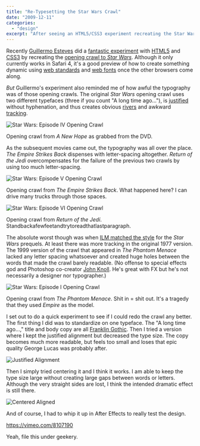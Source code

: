 ```yaml
---
title: "Re-Typesetting the Star Wars Crawl"
date: "2009-12-11"
categories: 
  - "design"
excerpt: "After seeing an HTML5/CSS3 experiment recreating the Star Wars opening crawl, I couldn't help but notice the typographic inconsistencies across all the films. From awkward letter-spacing to poor justification, even ILM struggled to maintain quality typography in the later films. Here's my attempt at redesigning the iconic crawl with better typographic principles."
---
```


Recently [Guillermo Esteves](http://www.gesteves.com/ "Guillermo Esteves – Web design & stuff.") did a [fantastic experiment](http://www.gesteves.com/experiments/starwars.html "Star Wars Episode IV: A NEW HOPE") with [HTML5](http://dev.w3.org/html5/spec/Overview.html "HTML5") and [CSS3](http://www.w3.org/TR/css3-roadmap/ "Introduction to CSS3") by recreating the [opening crawl to _Star Wars_](http://en.wikipedia.org/wiki/Star_Wars_opening_crawl "Star Wars opening crawl - Wikipedia, the free encyclopedia"). Although it only currently works in Safari 4, it's a good preview of how to create something dynamic using [web standards](http://www.webstandards.org/ "The Web Standards Project") and [web fonts](http://www.alistapart.com/issues/296 "A List Apart: Issue 296") once the other browsers come along.

_But_ Guillermo's experiment also reminded me of how awful the typography was of those opening crawls. The original _Star Wars_ opening crawl uses two different typefaces (three if you count "A long time ago…"), is [justified](http://en.wikipedia.org/wiki/Justification_(typesetting) "Justification (typesetting) - Wikipedia, the free encyclopedia") without hyphenation, and thus creates obvious [rivers](http://en.wikipedia.org/wiki/River_(typography) "River (typography) - Wikipedia, the free encyclopedia") and awkward [tracking](http://en.wikipedia.org/wiki/Tracking_(typography) "Letter-spacing - Wikipedia, the free encyclopedia").

![](/images/ep-iv_crawl.jpg "Star Wars: Episode IV Opening Crawl")

Opening crawl from _A New Hope_ as grabbed from the DVD.

As the subsequent movies came out, the typography was all over the place. _The Empire Strikes Back_ dispenses with letter-spacing altogether. _Return of the Jedi_ overcompensates for the failure of the previous two crawls by using too much letter-spacing.

![](/images/ep-v_crawl.jpg "Star Wars: Episode V Opening Crawl")

Opening crawl from _The Empire Strikes Back_. What happened here? I can drive many trucks through those spaces.

![](/images/ep-vi_crawl.jpg "Star Wars: Episode VI Opening Crawl")

Opening crawl from _Return of the Jedi_. Standbackafewfeetandtrytoreadthatlastparagraph.

The absolute worst though was when [ILM matched the style](http://www.starwars.com/episode-i/bts/production/f19990602/index.html?page=1 "StarWars.com | At First Glance") for the _Star Wars_ prequels. At least there was more tracking in the original 1977 version. The 1999 version of the crawl that appeared in _The Phantom Menace_ lacked any letter spacing whatsoever and created huge holes between the words that made the crawl barely readable. (No offense to special effects god and Photoshop co-creator [John Knoll](http://en.wikipedia.org/wiki/John_Knoll "John Knoll - Wikipedia, the free encyclopedia"). He's great with FX but he's not necessarily a designer nor typographer.)

![](/images/ep-i_crawl.jpg "Star Wars: Episode I Opening Crawl")

Opening crawl from _The Phantom Menace_. Shit in = shit out. It's a tragedy that they used _Empire_ as the model.

I set out to do a quick experiment to see if I could redo the crawl any better. The first thing I did was to standardize on one typeface. The "A long time ago…," title and body copy are all [Franklin Gothic](http://en.wikipedia.org/wiki/Franklin_Gothic "Franklin Gothic - Wikipedia, the free encyclopedia"). Then I tried a version where I kept the justified alignment but decreased the type size. The copy becomes much more readable, but feels too small and loses that epic quality George Lucas was probably after.

![](/images/redo_crawl_justified.gif "Justified Alignment")

Then I simply tried centering it and I think it works. I am able to keep the type size large without creating large gaps between words or letters. Although the very straight sides are lost, I think the intended dramatic effect is still there.

![](/images/redo_crawl_centered.gif "Centered Aligned")

And of course, I had to whip it up in After Effects to really test the design.

https://vimeo.com/8107190

Yeah, file this under geekery.
